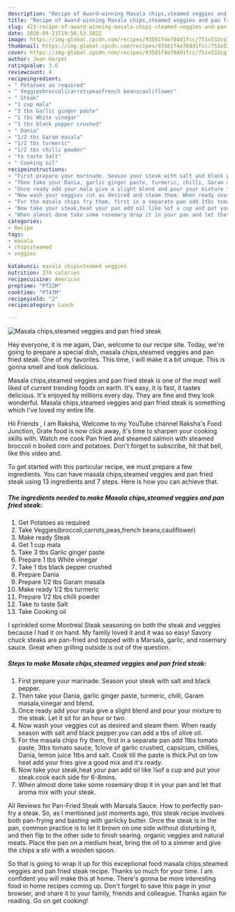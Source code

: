 ```yaml
---
description: "Recipe of Award-winning Masala chips,steamed veggies and pan fried steak"
title: "Recipe of Award-winning Masala chips,steamed veggies and pan fried steak"
slug: 423-recipe-of-award-winning-masala-chips-steamed-veggies-and-pan-fried-steak
date: 2020-09-21T19:56:53.502Z
image: https://img-global.cpcdn.com/recipes/93581f4e784d1fcc/751x532cq70/masala-chipssteamed-veggies-and-pan-fried-steak-recipe-main-photo.jpg
thumbnail: https://img-global.cpcdn.com/recipes/93581f4e784d1fcc/751x532cq70/masala-chipssteamed-veggies-and-pan-fried-steak-recipe-main-photo.jpg
cover: https://img-global.cpcdn.com/recipes/93581f4e784d1fcc/751x532cq70/masala-chipssteamed-veggies-and-pan-fried-steak-recipe-main-photo.jpg
author: Jean Harper
ratingvalue: 3.6
reviewcount: 4
recipeingredient:
- " Potatoes as required"
- " Veggiesbroccolicarrotspeasfrench beanscauliflower"
- " Steak"
- "1 cup mala"
- "3 tbs Garlic ginger paste"
- "1 tbs White vinegar"
- "1 tbs black pepper crushed"
- " Dania"
- "1/2 tbs Garam masala"
- "1/2 tbs turmeric"
- "1/2 tbs chilli powder"
- "to taste Salt"
- " Cooking oil"
recipeinstructions:
- "First prepare your marinade. Season your steak with salt and black pepper."
- "Then take your Dania, garlic ginger paste, turmeric, chilli, Garam masala,vinegar and blend."
- "Once ready add your mala give a slight blend and pour your mixture to the steak. Let it sit for an hour or two."
- "Now wash your veggies cut as desired and steam them. When ready season with salt and black pepper.you can add a tbs of olive oil."
- "For the masala chips fry them, first in a separate pan add 1tbs tomato paste, 3tbs tomato sauce, 1clove of garlic crushed, capsicum, chillies, Dania, lemon juice 1tbs and salt. Cook till the paste is thick.Put on low heat add your fries give a good mix and it&#39;s ready."
- "Now take your steak,heat your pan add oil like ⅛of a cup and put your steak.cook each side for 6-8mins."
- "When almost done take some rosemary drop it in your pan and let that aroma mix with your steak."
categories:
- Recipe
tags:
- masala
- chipssteamed
- veggies

katakunci: masala chipssteamed veggies 
nutrition: 274 calories
recipecuisine: American
preptime: "PT22M"
cooktime: "PT43M"
recipeyield: "2"
recipecategory: Lunch

---
```



![Masala chips,steamed veggies and pan fried steak](https://img-global.cpcdn.com/recipes/93581f4e784d1fcc/751x532cq70/masala-chipssteamed-veggies-and-pan-fried-steak-recipe-main-photo.jpg)

Hey everyone, it is me again, Dan, welcome to our recipe site. Today, we're going to prepare a special dish, masala chips,steamed veggies and pan fried steak. One of my favorites. This time, I will make it a bit unique. This is gonna smell and look delicious.

Masala chips,steamed veggies and pan fried steak is one of the most well liked of current trending foods on earth. It's easy, it is fast, it tastes delicious. It's enjoyed by millions every day. They are fine and they look wonderful. Masala chips,steamed veggies and pan fried steak is something which I've loved my entire life.

Hii Friends , I am Raksha, Welcome to my YouTube channel Raksha&#39;s Food Junction, Grate food is now click away, it&#39;s time to sharpen your cooking skills with. Watch me cook Pan fried and steamed salmon with steamed broccoli n boiled corn and potatoes. Don&#39;t forget to subscribe, hit that bell, like this video and.


To get started with this particular recipe, we must prepare a few ingredients. You can have masala chips,steamed veggies and pan fried steak using 13 ingredients and 7 steps. Here is how you can achieve that.

<!--inarticleads1-->

##### The ingredients needed to make Masala chips,steamed veggies and pan fried steak:

1. Get  Potatoes as required
1. Take  Veggies(broccoli,carrots,peas,french beans,cauliflower)
1. Make ready  Steak
1. Get 1 cup mala
1. Take 3 tbs Garlic ginger paste
1. Prepare 1 tbs White vinegar
1. Take 1 tbs black pepper crushed
1. Prepare  Dania
1. Prepare 1/2 tbs Garam masala
1. Make ready 1/2 tbs turmeric
1. Prepare 1/2 tbs chilli powder
1. Take to taste Salt
1. Take  Cooking oil


I sprinkled some Montreal Steak seasoning on both the steak and veggies because I had it on hand. My family loved it and it was so easy! Savory chuck steaks are pan-fried and topped with a Marsala, garlic, and rosemary sauce. Great when grilling outside is out of the question. 

<!--inarticleads2-->

##### Steps to make Masala chips,steamed veggies and pan fried steak:

1. First prepare your marinade. Season your steak with salt and black pepper.
1. Then take your Dania, garlic ginger paste, turmeric, chilli, Garam masala,vinegar and blend.
1. Once ready add your mala give a slight blend and pour your mixture to the steak. Let it sit for an hour or two.
1. Now wash your veggies cut as desired and steam them. When ready season with salt and black pepper.you can add a tbs of olive oil.
1. For the masala chips fry them, first in a separate pan add 1tbs tomato paste, 3tbs tomato sauce, 1clove of garlic crushed, capsicum, chillies, Dania, lemon juice 1tbs and salt. Cook till the paste is thick.Put on low heat add your fries give a good mix and it&#39;s ready.
1. Now take your steak,heat your pan add oil like ⅛of a cup and put your steak.cook each side for 6-8mins.
1. When almost done take some rosemary drop it in your pan and let that aroma mix with your steak.


All Reviews for Pan-Fried Steak with Marsala Sauce. How to perfectly pan-fry a steak. So, as I mentioned just moments ago, this steak recipe involves both pan-frying and basting with garlicky butter. Once the steak is in the pan, common practice is to let it brown on one side without disturbing it, and then flip to the other side to finish searing. organic veggies and natural meats. Place the pan on a medium heat, bring the oil to a simmer and give the chips a stir with a wooden spoon. 

So that is going to wrap it up for this exceptional food masala chips,steamed veggies and pan fried steak recipe. Thanks so much for your time. I am confident you will make this at home. There's gonna be more interesting food in home recipes coming up. Don't forget to save this page in your browser, and share it to your family, friends and colleague. Thanks again for reading. Go on get cooking!
